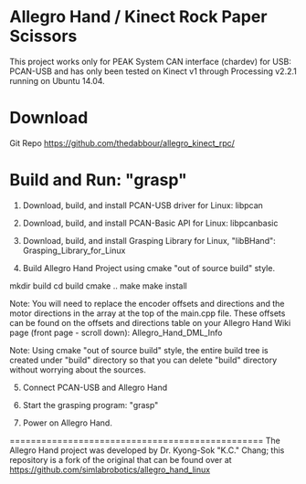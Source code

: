 Allegro Hand / Kinect Rock Paper Scissors
=========================================
This project works only for PEAK System CAN interface (chardev) for USB: PCAN-USB and has only been tested on Kinect v1 through Processing v2.2.1 running on Ubuntu 14.04.

Download
========
Git Repo
https://github.com/thedabbour/allegro_kinect_rpc/

Build and Run: "grasp"
======================

1. Download, build, and install PCAN-USB driver for Linux: libpcan

2. Download, build, and install PCAN-Basic API for Linux: libpcanbasic

3. Download, build, and install Grasping Library for Linux, "libBHand": Grasping_Library_for_Linux

4. Build Allegro Hand Project using cmake "out of source build" style.

mkdir build
cd build
cmake ..
make
make install

Note: You will need to replace the encoder offsets and directions and the motor directions in the array at the top of the main.cpp file. These offsets can be found on the offsets and directions table on your Allegro Hand Wiki page (front page - scroll down): Allegro_Hand_DML_Info

Note: Using cmake "out of source build" style, the entire build tree is created under "build" directory so that you can delete "build" directory without worrying about the sources.

5. Connect PCAN-USB and Allegro Hand

6. Start the grasping program: "grasp"

7. Power on Allegro Hand.

================================================
The Allegro Hand project was developed by Dr. Kyong-Sok "K.C." Chang; this repository is a fork of the original that can be found over at https://github.com/simlabrobotics/allegro_hand_linux
